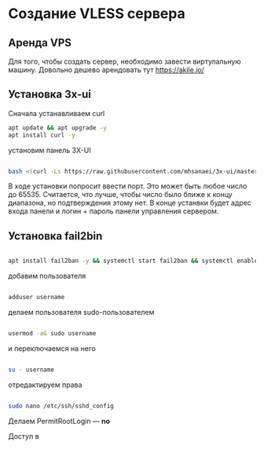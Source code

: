# Создание VLESS сервера

## Аренда VPS
Для того, чтобы создать сервер, необходимо завести виртулальную машину. Довольно дешево арендовать тут https://akile.io/

## Установка 3x-ui

Сначала устанавливаем curl

```bash
apt update && apt upgrade -y
apt install curl -y
```
установим панель 3X-UI

```bash

bash <(curl -Ls https://raw.githubusercontent.com/mhsanaei/3x-ui/master/install.sh)

```

В ходе установки попросит ввести порт. Это может быть любое число до 65535.
Считается, что лучше, чтобы число было ближе к концу диапазона, но подтверждения этому нет. 
В конце устанвки будет адрес входа панели и логин + пароль панели управления сервером.

## Установка fail2bin

```bash

apt install fail2ban -y && systemctl start fail2ban && systemctl enable fail2ban

```

добавим пользователя

```bash

adduser username

```

делаем пользователя sudo-пользователем

```bash

usermod -aG sudo username

```

и переключаемся на него

```bash

su - username

```

отредактируем права

```bash

sudo nano /etc/ssh/sshd_config

```

Делаем PermitRootLogin — **no**

Доступ в 

